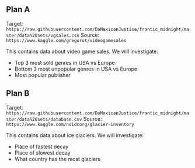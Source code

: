## Plan A
Target: `https://raw.githubusercontent.com/DaMexicanJustice/frantic_midnight/master/data%20sets/vgsales.csv`
Source: `https://www.kaggle.com/gregorut/videogamesales`

This contains data about video game sales.
We will investigate:

* Top 3 most sold genres in USA vs Europe
* Bottom 3 most unpopular genres in USA vs Europe
* Most popular publisher

## Plan B
Target: `https://raw.githubusercontent.com/DaMexicanJustice/frantic_midnight/master/data%20sets/database.csv`
Source: `https://www.kaggle.com/nsidcorg/glacier-inventory`

This contains data about ice glaciers.
We will investigate:

* Place of fastest decay
* Place of slowest decay
* What country has the most glaciers
